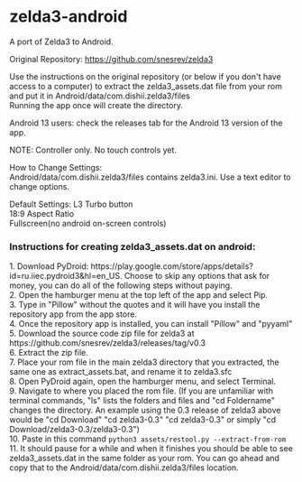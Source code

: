 # zelda3-android
A port of Zelda3 to Android. <br>

Original Repository: https://github.com/snesrev/zelda3 <br>

Use the instructions on the original repository (or below if you don't have access to a computer) to extract the zelda3_assets.dat file from your rom and put it in Android/data/com.dishii.zelda3/files <br>
Running the app once will create the directory. <br>

Android 13 users: check the releases tab for the Android 13 version of the app. 

NOTE: Controller only. No touch controls yet. <br>

How to Change Settings: <br>
Android/data/com.dishii.zelda3/files contains zelda3.ini. Use a text editor to change options. <br>

Default Settings:
L3 Turbo button <br>
18:9 Aspect Ratio <br>
Fullscreen(no android on-screen controls) <br>

<h3>Instructions for creating zelda3_assets.dat on android:</h3>
1. Download PyDroid: https://play.google.com/store/apps/details?id=ru.iiec.pydroid3&hl=en_US. Choose to skip any options that ask for money, you can do all of the following steps without paying.<br>
2. Open the hamburger menu at the top left of the app and select Pip.<br>
3. Type in "Pillow" without the quotes and it will have you install the repository app from the app store.<br>
4. Once the repository app is installed, you can install "Pillow" and "pyyaml" <br>
5. Download the source code zip file for zelda3 at https://github.com/snesrev/zelda3/releases/tag/v0.3 <br>
6. Extract the zip file. <br>
7. Place your rom file in the main zelda3 directory that you extracted, the same one as extract_assets.bat, and rename it to zelda3.sfc <br>
8. Open PyDroid again, open the hamburger menu, and select Terminal.<br>
9. Navigate to where you placed the rom file. (If you are unfamiliar with terminal commands, "ls" lists the folders and files and "cd Foldername" changes the directory. An example using the 0.3 release of zelda3 above would be "cd Download" "cd zelda3-0.3" "cd zelda3-0.3" or simply "cd Download/zelda3-0.3/zelda3-0.3") <br> 
10. Paste in this command <code>python3 assets/restool.py --extract-from-rom</code> <br>
11. It should pause for a while and when it finishes you should be able to see zelda3_assets.dat in the same folder as your rom. You can go ahead and copy that to the Android/data/com.dishii.zelda3/files location. <br>

